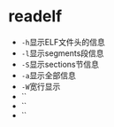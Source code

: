 # readelf

- `-h`显示ELF文件头的信息
- `-l`显示segments段信息
- `-S`显示sections节信息
- `-a`显示全部信息
- `-W`宽行显示
- ``
- ``
- ``